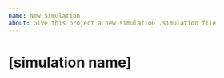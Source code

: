 ```yaml
---
name: New Simulation
about: Give this project a new simulation .simulation file
---
```


# [simulation name]
